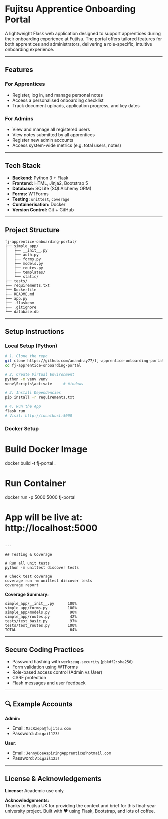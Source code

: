 # Fujitsu Apprentice Onboarding Portal

A lightweight Flask web application designed to support apprentices during their onboarding experience at Fujitsu. The portal offers tailored features for both apprentices and administrators, delivering a role-specific, intuitive onboarding experience.

---

## Features

### For Apprentices
- Register, log in, and manage personal notes
- Access a personalised onboarding checklist
- Track document uploads, application progress, and key dates

### For Admins
- View and manage all registered users
- View notes submitted by all apprentices
- Register new admin accounts
- Access system-wide metrics (e.g. total users, notes)

---

## Tech Stack

- **Backend:** Python 3 + Flask
- **Frontend:** HTML, Jinja2, Bootstrap 5
- **Database:** SQLite (SQLAlchemy ORM)
- **Forms:** WTForms
- **Testing:** `unittest`, `coverage`
- **Containerisation:** Docker
- **Version Control:** Git + GitHub

---

## Project Structure

```
fj-apprentice-onboarding-portal/
├── simple_app/
│   ├── __init__.py
│   ├── auth.py
│   ├── forms.py
│   ├── models.py
│   ├── routes.py
│   ├── templates/
│   └── static/
├── tests/
├── requirements.txt
├── Dockerfile
├── README.md
├── app.py
├── .flaskenv
├── .gitignore
└── database.db
```

---

## Setup Instructions

### Local Setup (Python)

```bash
# 1. Clone the repo
git clone https://github.com/anandray77/fj-apprentice-onboarding-portal
cd fj-apprentice-onboarding-portal

# 2. Create Virtual Environment
python -m venv venv
venv\Scripts\activate     # Windows

# 3. Install Dependencies
pip install -r requirements.txt

# 4. Run the App
flask run
# Visit: http://localhost:5000
```

### Docker Setup

# Build Docker Image
docker build -t fj-portal .

# Run Container
docker run -p 5000:5000 fj-portal
# App will be live at: http://localhost:5000
```

---

## Testing & Coverage

# Run all unit tests
python -m unittest discover tests

# Check test coverage
coverage run -m unittest discover tests
coverage report
```

**Coverage Summary:**

```
simple_app/__init__.py      100%
simple_app/forms.py         100%
simple_app/models.py         90%
simple_app/routes.py         42%
tests/test_basic.py          97%
tests/test_routes.py        100%
TOTAL                        64%
```

---

## Secure Coding Practices

- Password hashing with `werkzeug.security` (`pbkdf2:sha256`)
- Form validation using WTForms
- Role-based access control (Admin vs User)
- CSRF protection
- Flash messages and user feedback

---

## 🔍 Example Accounts

**Admin:**
- Email: `MacRzepa@fujitsu.com`
- Password: `Abigail123!`

**User:**
- Email: `JennyDoeAspiringApprentice@hotmail.com`
- Password: `Abigail123!`

---

## License & Acknowledgements

**License:** Academic use only

**Acknowledgements:**  
Thanks to Fujitsu UK for providing the context and brief for this final-year university project. Built with ❤️ using Flask, Bootstrap, and lots of coffee.
